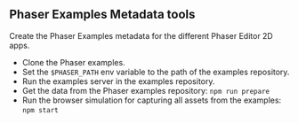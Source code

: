 ## Phaser Examples Metadata tools

Create the Phaser Examples metadata for the different Phaser Editor 2D apps.

* Clone the Phaser examples.
* Set the `$PHASER_PATH` env variable to the path of the examples repository.
* Run the examples server in the examples repository.
* Get the data from the Phaser examples repository:
    `npm run prepare`
* Run the browser simulation for capturing all assets from the examples:
    `npm start`

